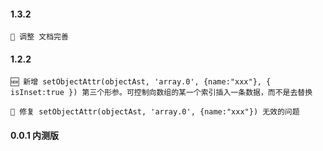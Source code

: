 
#### 1.3.2 

    💄 调整 文档完善

#### 1.2.2
 
    🆕 新增 setObjectAttr(objectAst, 'array.0', {name:"xxx"}, { isInset:true }) 第三个形参。可控制向数组的某一个索引插入一条数据，而不是去替换

    🐞 修复 setObjectAttr(objectAst, 'array.0', {name:"xxx"}) 无效的问题


#### 0.0.1 内测版

    